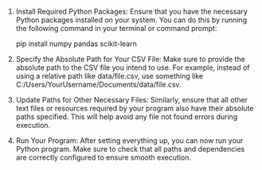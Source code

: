 1. Install Required Python Packages: Ensure that you have the necessary Python packages installed on your system. You can do this by running the following command in your terminal or command prompt:

    pip install numpy pandas scikit-learn


2. Specify the Absolute Path for Your CSV File: Make sure to provide the absolute path to the CSV file you intend to use. For example, instead of using a relative path like data/file.csv, use something like C:/Users/YourUsername/Documents/data/file.csv.

3. Update Paths for Other Necessary Files: Similarly, ensure that all other text files or resources required by your program also have their absolute paths specified. This will help avoid any file not found errors during execution.

4. Run Your Program: After setting everything up, you can now run your Python program. Make sure to check that all paths and dependencies are correctly configured to ensure smooth execution.

